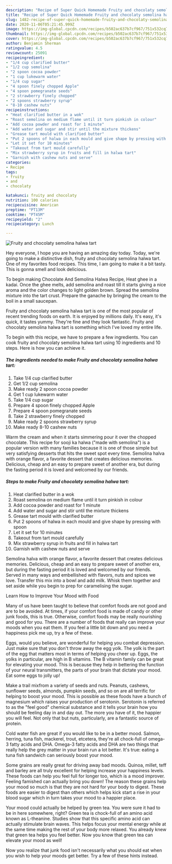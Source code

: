 ```yaml
---
description: "Recipe of Super Quick Homemade Fruity and chocolaty semolina halwa tart"
title: "Recipe of Super Quick Homemade Fruity and chocolaty semolina halwa tart"
slug: 1482-recipe-of-super-quick-homemade-fruity-and-chocolaty-semolina-halwa-tart
date: 2020-11-06T05:21:45.999Z
image: https://img-global.cpcdn.com/recipes/b502ac637b7cf967/751x532cq70/fruity-and-chocolaty-semolina-halwa-tart-recipe-main-photo.jpg
thumbnail: https://img-global.cpcdn.com/recipes/b502ac637b7cf967/751x532cq70/fruity-and-chocolaty-semolina-halwa-tart-recipe-main-photo.jpg
cover: https://img-global.cpcdn.com/recipes/b502ac637b7cf967/751x532cq70/fruity-and-chocolaty-semolina-halwa-tart-recipe-main-photo.jpg
author: Benjamin Sherman
ratingvalue: 4.5
reviewcount: 25091
recipeingredient:
- "1/4 cup clarified butter"
- "1/2 cup semolina"
- "2 spoon cocoa powder"
- "1 cup lukewarm water"
- "1/4 cup sugar"
- "4 spoon finely chopped Apple"
- "4 spoon pomegranate seeds"
- "2 strawberry finely chopped"
- "2 spoons strawberry syrup"
- "8-10 cashew nuts"
recipeinstructions:
- "Heat clarified butter in a wok"
- "Roast semolina on medium flame until it turn pinkish in colour"
- "Add cocoa powder and roast for 1 minute"
- "Add water and sugar and stir until the mixture thickens"
- "Grease tart mould with clarified butter"
- "Put 2 spoons of halwa in each mould and give shape by pressing with spoon"
- "Let it set for 10 minutes"
- "Takeout from tart mould carefully"
- "Mix strawberry syrup in fruits and fill in halwa tart"
- "Garnish with cashew nuts and serve"
categories:
- Recipe
tags:
- fruity
- and
- chocolaty

katakunci: fruity and chocolaty 
nutrition: 100 calories
recipecuisine: American
preptime: "PT13M"
cooktime: "PT45M"
recipeyield: "2"
recipecategory: Lunch

---
```



![Fruity and chocolaty semolina halwa tart](https://img-global.cpcdn.com/recipes/b502ac637b7cf967/751x532cq70/fruity-and-chocolaty-semolina-halwa-tart-recipe-main-photo.jpg)

Hey everyone, I hope you are having an amazing day today. Today, we're going to make a distinctive dish, fruity and chocolaty semolina halwa tart. One of my favorites food recipes. This time, I am going to make it a bit tasty. This is gonna smell and look delicious.

To begin making Chocolate And Semolina Halwa Recipe, Heat ghee in a kadai. Once the ghee melts, add semolina and roast till it starts giving a nice aroma and the color changes to light golden brown. Spread the semolina mixture into the tart crust. Prepare the ganache by bringing the cream to the boil in a small saucepan.

Fruity and chocolaty semolina halwa tart is one of the most popular of recent trending foods on earth. It is enjoyed by millions daily. It's easy, it's quick, it tastes yummy. They're fine and they look fantastic. Fruity and chocolaty semolina halwa tart is something which I've loved my entire life.


To begin with this recipe, we have to prepare a few ingredients. You can cook fruity and chocolaty semolina halwa tart using 10 ingredients and 10 steps. Here is how you can achieve it.

<!--inarticleads1-->

##### The ingredients needed to make Fruity and chocolaty semolina halwa tart:

1. Take 1/4 cup clarified butter
1. Get 1/2 cup semolina
1. Make ready 2 spoon cocoa powder
1. Get 1 cup lukewarm water
1. Take 1/4 cup sugar
1. Prepare 4 spoon finely chopped Apple
1. Prepare 4 spoon pomegranate seeds
1. Take 2 strawberry finely chopped
1. Make ready 2 spoons strawberry syrup
1. Make ready 8-10 cashew nuts


Warm the cream and when it starts simmering pour it over the chopped chocolate. This recipe for sooji ka halwa (&#34;made with semolina&#34;) is a popular version with many families because it is one of those simple but very satisfying desserts that hits the sweet spot every time. Semolina halva with orange flavor, a favorite dessert that creates delicious memories. Delicious, cheap and an easy to prepare sweet of another era, but during the fasting period it is loved and welcomed by our friends. 

<!--inarticleads2-->

##### Steps to make Fruity and chocolaty semolina halwa tart:

1. Heat clarified butter in a wok
1. Roast semolina on medium flame until it turn pinkish in colour
1. Add cocoa powder and roast for 1 minute
1. Add water and sugar and stir until the mixture thickens
1. Grease tart mould with clarified butter
1. Put 2 spoons of halwa in each mould and give shape by pressing with spoon
1. Let it set for 10 minutes
1. Takeout from tart mould carefully
1. Mix strawberry syrup in fruits and fill in halwa tart
1. Garnish with cashew nuts and serve


Semolina halva with orange flavor, a favorite dessert that creates delicious memories. Delicious, cheap and an easy to prepare sweet of another era, but during the fasting period it is loved and welcomed by our friends. Served in many ways and embellished with flavors, nuts and spices we love. Transfer this mix into a bowl and add milk. Whisk them together and set aside while you begin to prep for caramelising the sugar. 

Learn How to Improve Your Mood with Food


Many of us have been taught to believe that comfort foods are not good and are to be avoided. At times, if your comfort food is made of candy or other junk foods, this is true. Otherwise, comfort foods may be really nourishing and good for you. There are a number of foods that really can improve your moods when you eat them. If you feel a little bit down and you need a happiness pick me up, try a few of these.

Eggs, would you believe, are wonderful for helping you combat depression. Just make sure that you don't throw away the egg yolk. The yolk is the part of the egg that matters most in terms of helping you cheer up. Eggs, the yolks in particular, are high in B vitamins. The B vitamin family can be great for elevating your mood. This is because they help in bettering the function of your neural transmitters, the parts of your brain that dictate your mood. Eat some eggs to jolly up!

Make a trail mixfrom a variety of seeds and nuts. Peanuts, cashews, sunflower seeds, almonds, pumpkin seeds, and so on are all terrific for helping to boost your mood. This is possible as these foods have a bunch of magnesium which raises your production of serotonin. Serotonin is referred to as the "feel good" chemical substance and it tells your brain how you should be feeling day in and day out. The more you have of it, the happier you will feel. Not only that but nuts, particularly, are a fantastic source of protein.

Cold water fish are great if you would like to be in a better mood. Salmon, herring, tuna fish, mackerel, trout, etcetera, they're all chock-full of omega-3 fatty acids and DHA. Omega-3 fatty acids and DHA are two things that really help the grey matter in your brain run a lot better. It's true: eating a tuna fish sandwich can seriously boost your mood. 

Some grains are really great for driving away bad moods. Quinoa, millet, teff and barley are all truly excellent for helping increase your happiness levels. These foods can help you feel full for longer too, which is a mood improver. Feeling famished can actually bring you down! The reason these grains help your mood so much is that they are not hard for your body to digest. These foods are easier to digest than others which helps kick start a rise in your blood sugar which in turn takes your mood to a happier place.

Your mood could actually be helped by green tea. You were sure it had to be in here somewhere, right? Green tea is chock-full of an amino acid known as L-theanine. Studies show that this specific amino acid can actually stimulate brain waves. This helps focus your mental energy while at the same time making the rest of your body more relaxed. You already knew that green tea helps you feel better. Now you know that green tea can elevate your mood as well!

Now you realize that junk food isn't necessarily what you should eat when you wish to help your moods get better. Try  a few  of  these  hints  instead.

